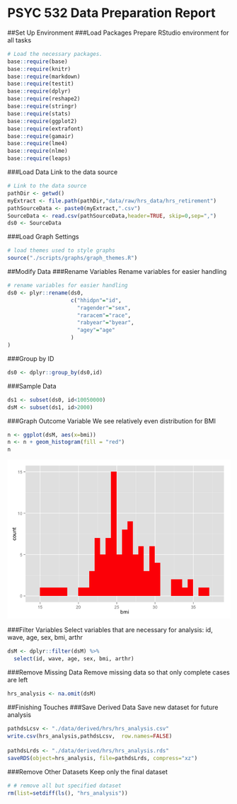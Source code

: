 # PSYC 532 Data Preparation Report
<!-- for more options study http://rmarkdown.rstudio.com/html_document_format.html  -->
<!-- The report is produced from
REPOSITORY: PSYC532 Final Project
BRANCH: the-name-of-the-branch
PATH: ../reports/
-->

<!--  Set the working directory to the repository's base directory; this assumes the report is nested inside of only one directory.-->


<!-- Set the report-wide options, and point to the external script file. -->

##Set Up Environment
###Load Packages
Prepare RStudio environment for all tasks

```r
# Load the necessary packages.
base::require(base)
base::require(knitr)
base::require(markdown)
base::require(testit)
base::require(dplyr)
base::require(reshape2)
base::require(stringr)
base::require(stats)
base::require(ggplot2)
base::require(extrafont)
base::require(gamair)
base::require(lme4)
base::require(nlme)
base::require(leaps)
```

###Load Data
Link to the data source

```r
# Link to the data source 
pathDir <- getwd()
myExtract <- file.path(pathDir,"data/raw/hrs_data/hrs_retirement")
pathSourceData <- paste0(myExtract,".csv") 
SourceData <- read.csv(pathSourceData,header=TRUE, skip=0,sep=",")
ds0 <- SourceData
```

###Load Graph Settings

```r
# load themes used to style graphs
source("./scripts/graphs/graph_themes.R")
```

##Modify Data
###Rename Variables
Rename variables for easier handling

```r
# rename variables for easier handling
ds0 <- plyr::rename(ds0, 
                    c("hhidpn"="id",
                      "ragender"="sex",
                      "raracem"="race",
                      "rabyear"="byear",
                      "agey"="age"
                    )
)
```

###Group by ID

```r
ds0 <- dplyr::group_by(ds0,id)
```

###Sample Data

```r
ds1 <- subset(ds0, id<10050000)
dsM <- subset(ds1, id>2000)
```

###Graph Outcome Variable
We see relatively even distribution for BMI

```r
n <- ggplot(dsM, aes(x=bmi))
n <- n + geom_histogram(fill = "red")
n
```

![](figure_rmd/BasicGraph-1.png) 

###Filter Variables
Select variables that are necessary for analysis: id, wave, age, sex, bmi, arthr

```r
dsM <- dplyr::filter(dsM) %>%
  select(id, wave, age, sex, bmi, arthr) 
```

###Remove Missing Data
Remove missing data so that only complete cases are left

```r
hrs_analysis <- na.omit(dsM)
```

##Finishing Touches
###Save Derived Data
Save new dataset for future analysis

```r
pathdsLcsv <- "./data/derived/hrs/hrs_analysis.csv"
write.csv(hrs_analysis,pathdsLcsv,  row.names=FALSE)

pathdsLrds <- "./data/derived/hrs/hrs_analysis.rds"
saveRDS(object=hrs_analysis, file=pathdsLrds, compress="xz")
```

###Remove Other Datasets
Keep only the final dataset

```r
# # remove all but specified dataset
rm(list=setdiff(ls(), "hrs_analysis"))
```
